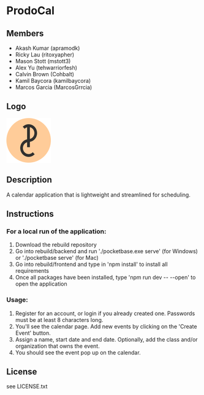 # ProdoCal

## Members
- Akash Kumar (apramodk)
- Ricky Lau (ritoxyapher)
- Mason Stott (mstott3)
- Alex Yu (tehwarriorfesh)
- Calvin Brown (Cohbalt)
- Kamil Baycora (kamilbaycora)
- Marcos Garcia (MarcosGrrcia)

## Logo
![Logo](./frontend/src/lib/assets/logo.png)

## Description
A calendar application that is lightweight and streamlined for scheduling.

## Instructions
### For a local run of the application:
1. Download the rebuild repository
2. Go into rebuild/backend and run './pocketbase.exe serve' (for Windows) or './pocketbase serve' (for Mac)
3. Go into rebuild/frontend and type in 'npm install' to install all requirements
4. Once all packages have been installed, type 'npm run dev -- --open' to open the application

### Usage:
1. Register for an account, or login if you already created one. Passwords must be at least 8 characters long.
2. You'll see the calendar page. Add new events by clicking on the 'Create Event' button.
3. Assign a name, start date and end date. Optionally, add the class and/or organization that owns the event.
4. You should see the event pop up on the calendar.

## License
see LICENSE.txt
